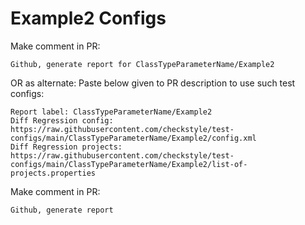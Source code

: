# Example2 Configs
Make comment in PR:
```
Github, generate report for ClassTypeParameterName/Example2
```
OR as alternate:
Paste below given to PR description to use such test configs:
```
Report label: ClassTypeParameterName/Example2
Diff Regression config: https://raw.githubusercontent.com/checkstyle/test-configs/main/ClassTypeParameterName/Example2/config.xml
Diff Regression projects: https://raw.githubusercontent.com/checkstyle/test-configs/main/ClassTypeParameterName/Example2/list-of-projects.properties
```
Make comment in PR:
```
Github, generate report
```
